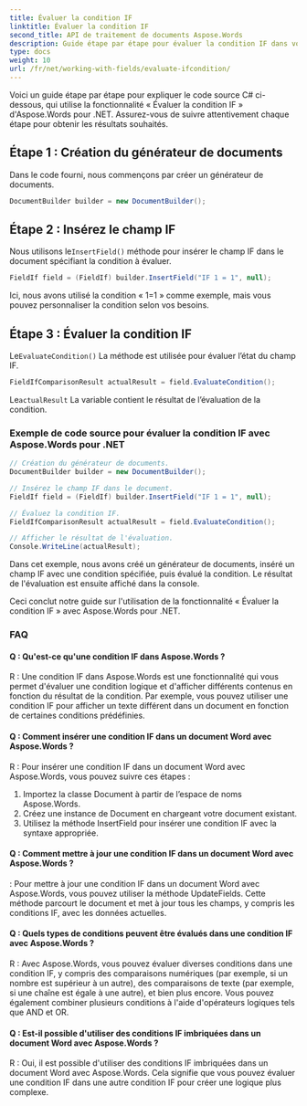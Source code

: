 ```yaml
---
title: Évaluer la condition IF
linktitle: Évaluer la condition IF
second_title: API de traitement de documents Aspose.Words
description: Guide étape par étape pour évaluer la condition IF dans vos documents Word avec Aspose.Words pour .NET.
type: docs
weight: 10
url: /fr/net/working-with-fields/evaluate-ifcondition/
---
```


Voici un guide étape par étape pour expliquer le code source C# ci-dessous, qui utilise la fonctionnalité « Évaluer la condition IF » d'Aspose.Words pour .NET. Assurez-vous de suivre attentivement chaque étape pour obtenir les résultats souhaités.

## Étape 1 : Création du générateur de documents

Dans le code fourni, nous commençons par créer un générateur de documents.

```csharp
DocumentBuilder builder = new DocumentBuilder();
```

## Étape 2 : Insérez le champ IF

 Nous utilisons le`InsertField()` méthode pour insérer le champ IF dans le document spécifiant la condition à évaluer.

```csharp
FieldIf field = (FieldIf) builder.InsertField("IF 1 = 1", null);
```

Ici, nous avons utilisé la condition « 1=1 » comme exemple, mais vous pouvez personnaliser la condition selon vos besoins.

## Étape 3 : Évaluer la condition IF

 Le`EvaluateCondition()` La méthode est utilisée pour évaluer l’état du champ IF.

```csharp
FieldIfComparisonResult actualResult = field.EvaluateCondition();
```

 Le`actualResult` La variable contient le résultat de l’évaluation de la condition.

### Exemple de code source pour évaluer la condition IF avec Aspose.Words pour .NET

```csharp
// Création du générateur de documents.
DocumentBuilder builder = new DocumentBuilder();

// Insérez le champ IF dans le document.
FieldIf field = (FieldIf) builder.InsertField("IF 1 = 1", null);

// Évaluez la condition IF.
FieldIfComparisonResult actualResult = field.EvaluateCondition();

// Afficher le résultat de l'évaluation.
Console.WriteLine(actualResult);
```

Dans cet exemple, nous avons créé un générateur de documents, inséré un champ IF avec une condition spécifiée, puis évalué la condition. Le résultat de l'évaluation est ensuite affiché dans la console.

Ceci conclut notre guide sur l'utilisation de la fonctionnalité « Évaluer la condition IF » avec Aspose.Words pour .NET.

### FAQ

#### Q : Qu'est-ce qu'une condition IF dans Aspose.Words ?

R : Une condition IF dans Aspose.Words est une fonctionnalité qui vous permet d'évaluer une condition logique et d'afficher différents contenus en fonction du résultat de la condition. Par exemple, vous pouvez utiliser une condition IF pour afficher un texte différent dans un document en fonction de certaines conditions prédéfinies.

#### Q : Comment insérer une condition IF dans un document Word avec Aspose.Words ?

R : Pour insérer une condition IF dans un document Word avec Aspose.Words, vous pouvez suivre ces étapes :

1. Importez la classe Document à partir de l’espace de noms Aspose.Words.
2. Créez une instance de Document en chargeant votre document existant.
3. Utilisez la méthode InsertField pour insérer une condition IF avec la syntaxe appropriée.


#### Q : Comment mettre à jour une condition IF dans un document Word avec Aspose.Words ?

: Pour mettre à jour une condition IF dans un document Word avec Aspose.Words, vous pouvez utiliser la méthode UpdateFields. Cette méthode parcourt le document et met à jour tous les champs, y compris les conditions IF, avec les données actuelles.

#### Q : Quels types de conditions peuvent être évalués dans une condition IF avec Aspose.Words ?

R : Avec Aspose.Words, vous pouvez évaluer diverses conditions dans une condition IF, y compris des comparaisons numériques (par exemple, si un nombre est supérieur à un autre), des comparaisons de texte (par exemple, si une chaîne est égale à une autre), et bien plus encore. Vous pouvez également combiner plusieurs conditions à l'aide d'opérateurs logiques tels que AND et OR.

#### Q : Est-il possible d'utiliser des conditions IF imbriquées dans un document Word avec Aspose.Words ?

R : Oui, il est possible d'utiliser des conditions IF imbriquées dans un document Word avec Aspose.Words. Cela signifie que vous pouvez évaluer une condition IF dans une autre condition IF pour créer une logique plus complexe.